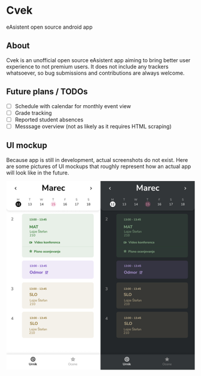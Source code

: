 # Cvek
eAsistent open source android app

## About
Cvek is an unofficial open source eAsistent app aiming to bring better user experience to not premium users.
It does not include any trackers whatsoever, so bug submissions and contributions are always welcome.

## Future plans / TODOs
- [ ] Schedule with calendar for monthly event view
- [ ] Grade tracking
- [ ] Reported student absences
- [ ] Messsage overview (not as likely as it requires HTML scraping)

## UI mockup
Because app is still in development, actual screenshots do not exist.
Here are some pictures of UI mockups that roughly represent how an actual app will look like in the future.

![ui_mockup](https://github.com/siggsy/Cvek/blob/master/screenshots/ui_mockup.png)
